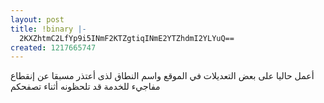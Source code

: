 ```yaml
---
layout: post
title: !binary |-
  2KXZhtmC2LfYp9i5INmF2KTZgtiqINmE2YTZhdmI2YLYuQ==
created: 1217665747
---
```

<p>أعمل حاليا على بعض التعديلات في الموقع واسم النطاق لذى أعتذر مسبقا عن إنقطاع مفاجيء للخدمة قد تلحظونه أثناء تصفحكم</p>
